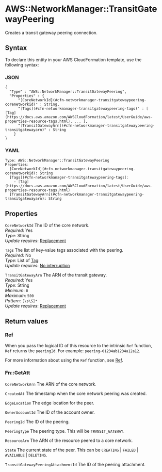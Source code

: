 # AWS::NetworkManager::TransitGatewayPeering<a name="aws-resource-networkmanager-transitgatewaypeering"></a>

Creates a transit gateway peering connection\.

## Syntax<a name="aws-resource-networkmanager-transitgatewaypeering-syntax"></a>

To declare this entity in your AWS CloudFormation template, use the following syntax:

### JSON<a name="aws-resource-networkmanager-transitgatewaypeering-syntax.json"></a>

```
{
  "Type" : "AWS::NetworkManager::TransitGatewayPeering",
  "Properties" : {
      "[CoreNetworkId](#cfn-networkmanager-transitgatewaypeering-corenetworkid)" : String,
      "[Tags](#cfn-networkmanager-transitgatewaypeering-tags)" : [ [Tag](https://docs.aws.amazon.com/AWSCloudFormation/latest/UserGuide/aws-properties-resource-tags.html), ... ],
      "[TransitGatewayArn](#cfn-networkmanager-transitgatewaypeering-transitgatewayarn)" : String
    }
}
```

### YAML<a name="aws-resource-networkmanager-transitgatewaypeering-syntax.yaml"></a>

```
Type: AWS::NetworkManager::TransitGatewayPeering
Properties: 
  [CoreNetworkId](#cfn-networkmanager-transitgatewaypeering-corenetworkid): String
  [Tags](#cfn-networkmanager-transitgatewaypeering-tags): 
    - [Tag](https://docs.aws.amazon.com/AWSCloudFormation/latest/UserGuide/aws-properties-resource-tags.html)
  [TransitGatewayArn](#cfn-networkmanager-transitgatewaypeering-transitgatewayarn): String
```

## Properties<a name="aws-resource-networkmanager-transitgatewaypeering-properties"></a>

`CoreNetworkId`  <a name="cfn-networkmanager-transitgatewaypeering-corenetworkid"></a>
The ID of the core network\.  
*Required*: Yes  
*Type*: String  
*Update requires*: [Replacement](https://docs.aws.amazon.com/AWSCloudFormation/latest/UserGuide/using-cfn-updating-stacks-update-behaviors.html#update-replacement)

`Tags`  <a name="cfn-networkmanager-transitgatewaypeering-tags"></a>
The list of key\-value tags associated with the peering\.  
*Required*: No  
*Type*: List of [Tag](https://docs.aws.amazon.com/AWSCloudFormation/latest/UserGuide/aws-properties-resource-tags.html)  
*Update requires*: [No interruption](https://docs.aws.amazon.com/AWSCloudFormation/latest/UserGuide/using-cfn-updating-stacks-update-behaviors.html#update-no-interrupt)

`TransitGatewayArn`  <a name="cfn-networkmanager-transitgatewaypeering-transitgatewayarn"></a>
The ARN of the transit gateway\.  
*Required*: Yes  
*Type*: String  
*Minimum*: `0`  
*Maximum*: `500`  
*Pattern*: `[\s\S]*`  
*Update requires*: [Replacement](https://docs.aws.amazon.com/AWSCloudFormation/latest/UserGuide/using-cfn-updating-stacks-update-behaviors.html#update-replacement)

## Return values<a name="aws-resource-networkmanager-transitgatewaypeering-return-values"></a>

### Ref<a name="aws-resource-networkmanager-transitgatewaypeering-return-values-ref"></a>

When you pass the logical ID of this resource to the intrinsic `Ref` function, `Ref` returns the `peeringId`\. For example: `peering-01234ab1234a12a12`\.

For more information about using the `Ref` function, see [Ref](https://docs.aws.amazon.com/AWSCloudFormation/latest/UserGuide/intrinsic-function-reference-ref.html)\.

### Fn::GetAtt<a name="aws-resource-networkmanager-transitgatewaypeering-return-values-fn--getatt"></a>

#### <a name="aws-resource-networkmanager-transitgatewaypeering-return-values-fn--getatt-fn--getatt"></a>

`CoreNetworkArn`  <a name="CoreNetworkArn-fn::getatt"></a>
The ARN of the core network\.

`CreatedAt`  <a name="CreatedAt-fn::getatt"></a>
The timestamp when the core network peering was created\.

`EdgeLocation`  <a name="EdgeLocation-fn::getatt"></a>
The edge location for the peer\.

`OwnerAccountId`  <a name="OwnerAccountId-fn::getatt"></a>
The ID of the account owner\.

`PeeringId`  <a name="PeeringId-fn::getatt"></a>
The ID of the peering\.

`PeeringType`  <a name="PeeringType-fn::getatt"></a>
The peering type\. This will be `TRANSIT_GATEWAY`\.

`ResourceArn`  <a name="ResourceArn-fn::getatt"></a>
The ARN of the resource peered to a core network\.

`State`  <a name="State-fn::getatt"></a>
The current state of the peer\. This can be `CREATING` \| `FAILED` \| `AVAILABLE` \| `DELETING`\.

`TransitGatewayPeeringAttachmentId`  <a name="TransitGatewayPeeringAttachmentId-fn::getatt"></a>
The ID of the peering attachment\.